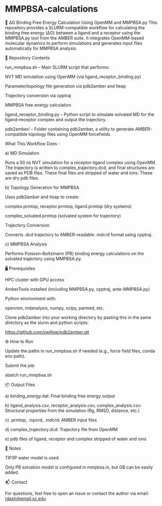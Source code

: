 # MMPBSA-calculations


🧬 ΔG Binding Free Energy Calculation Using OpenMM and MMPBSA.py
This repository provides a SLURM-compatible workflow for calculating the binding free energy (ΔG) between a ligand and a receptor using the MMPBSA.py tool from the AMBER suite. It integrates OpenMM-based molecular dynamics to perform simulations and generates input files automatically for MMPBSA analysis.

📁 Repository Contents

run_mmpbsa.sh – Main SLURM script that performs:

NVT MD simulation using OpenMM (via ligand_receptor_binding.py)

Parameter/topology file generation via pdb2amber and tleap

Trajectory conversion via cpptraj

MMPBSA free energy calculation

ligand_receptor_binding.py – Python script to simulate solvated MD for the ligand–receptor complex and output the trajectory.

pdb2amber/ – Folder containing pdb2amber, a utility to generate AMBER-compatible topology files using OpenMM forcefields.

What This Workflow Does -

a) MD Simulation

Runs a 50 ns NVT simulation for a receptor-ligand complex using OpenMM. The trajectory is written to complex_trajectory.dcd, and final structures are saved as PDB files. These final files are stripped of water and ions. These are dry pdb files.

b) Topology Generation for MMPBSA

Uses pdb2amber and tleap to create:

complex.prmtop, receptor.prmtop, ligand.prmtop (dry systems)

complex_solvated.prmtop (solvated system for trajectory)

Trajectory Conversion

Converts .dcd trajectory to AMBER-readable .mdcrd format using cpptraj.

c) MMPBSA Analysis

Performs Poisson–Boltzmann (PB) binding energy calculations on the solvated trajectory using MMPBSA.py.

🖥️ Prerequisites

HPC cluster with GPU access

AmberTools installed (including MMPBSA.py, cpptraj, ante-MMPBSA.py)

Python environment with:

openmm, mdanalysis, numpy, scipy, parmed, etc.

Clone pdb2amber into your working directory by pasting this in the same directory as the slurm and python scripts:

https://github.com/swillow/pdb2amber.git

⚙️ How to Run

Update the paths in run_mmpbsa.sh if needed (e.g., force field files, conda env path).

Submit the job:

sbatch run_mmpbsa.sh


📦 Output Files


a) binding_energy.dat: Final binding free energy output

b) ligand_analysis.csv, receptor_analysis.csv, complex_analysis.csv: Structural properties from the simulation (Rg, RMSD, distance, etc.)

c) .prmtop, .inpcrd, .mdcrd: AMBER input files

d) complex_trajectory.dcd: Trajectory file from OpenMM

e) pdb files of ligand, receptor and complex stripped of water and ions

📌 Notes

TIP3P water model is used.

Only PB solvation model is configured in mmpbsa.in, but GB can be easily added.

📬 Contact

For questions, feel free to open an issue or contact the author via email: rdash@email.sc.edu.









